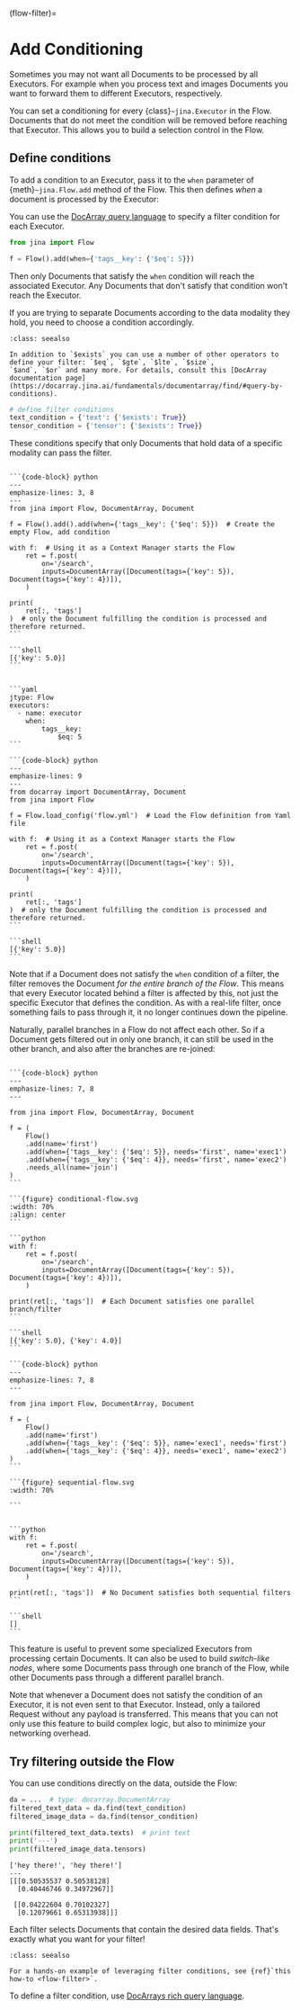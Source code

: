 (flow-filter)=
# Add Conditioning

Sometimes you may not want all Documents to be processed by all Executors. For example when you process text and images Documents you want to forward them to different Executors, respectively. 

You can set a conditioning for every {class}`~jina.Executor` in the Flow. Documents that do not meet the condition will be removed before reaching that Executor. This allows you to build a selection control in the Flow.



## Define conditions

To add a condition to an Executor, pass it to the `when` parameter of {meth}`~jina.Flow.add` method of the Flow.
This then defines *when* a document is processed by the Executor:

You can use the [DocArray query language](https://docarray.jina.ai/fundamentals/documentarray/find/#query-by-conditions) to specify a filter condition for each Executor.

```python
from jina import Flow

f = Flow().add(when={'tags__key': {'$eq': 5}})
```

Then only Documents that satisfy the `when` condition will reach the associated Executor. Any Documents that don't satisfy that condition won't reach the Executor.

If you are trying to separate Documents according to the data modality they hold, you need to choose
a condition accordingly.

````{admonition} See Also
:class: seealso

In addition to `$exists` you can use a number of other operators to define your filter: `$eq`, `$gte`, `$lte`, `$size`,
`$and`, `$or` and many more. For details, consult this [DocArray documentation page](https://docarray.jina.ai/fundamentals/documentarray/find/#query-by-conditions).
````

```python
# define filter conditions
text_condition = {'text': {'$exists': True}}
tensor_condition = {'tensor': {'$exists': True}}
```

These conditions specify that only Documents that hold data of a specific modality can pass the filter.



````{tab} Python

```{code-block} python
---
emphasize-lines: 3, 8
---
from jina import Flow, DocumentArray, Document

f = Flow().add().add(when={'tags__key': {'$eq': 5}})  # Create the empty Flow, add condition

with f:  # Using it as a Context Manager starts the Flow
    ret = f.post(
        on='/search',
        inputs=DocumentArray([Document(tags={'key': 5}), Document(tags={'key': 4})]),
    )

print(
    ret[:, 'tags']
)  # only the Document fulfilling the condition is processed and therefore returned.
```

```shell
[{'key': 5.0}]
```

````

````{tab} YAML

```yaml
jtype: Flow
executors:
  - name: executor
    when:
        tags__key:
            $eq: 5
```

```{code-block} python
---
emphasize-lines: 9
---
from docarray import DocumentArray, Document
from jina import Flow

f = Flow.load_config('flow.yml')  # Load the Flow definition from Yaml file

with f:  # Using it as a Context Manager starts the Flow
    ret = f.post(
        on='/search',
        inputs=DocumentArray([Document(tags={'key': 5}), Document(tags={'key': 4})]),
    )

print(
    ret[:, 'tags']
)  # only the Document fulfilling the condition is processed and therefore returned.
```

```shell
[{'key': 5.0}]
```
````

Note that if a Document does not satisfy the `when` condition of a filter, the filter removes the Document *for the entire branch of the Flow*.
This means that every Executor located behind a filter is affected by this, not just the specific Executor that defines the condition.
As with a real-life filter, once something fails to pass through it, it no longer continues down the pipeline.

Naturally, parallel branches in a Flow do not affect each other. So if a Document gets filtered out in only one branch, it can
still be used in the other branch, and also after the branches are re-joined:

````{tab} Parallel Executors

```{code-block} python
---
emphasize-lines: 7, 8
---

from jina import Flow, DocumentArray, Document

f = (
    Flow()
    .add(name='first')
    .add(when={'tags__key': {'$eq': 5}}, needs='first', name='exec1')
    .add(when={'tags__key': {'$eq': 4}}, needs='first', name='exec2')
    .needs_all(name='join')
)
```

```{figure} conditional-flow.svg
:width: 70%
:align: center
```

```python
with f:
    ret = f.post(
        on='/search',
        inputs=DocumentArray([Document(tags={'key': 5}), Document(tags={'key': 4})]),
    )

print(ret[:, 'tags'])  # Each Document satisfies one parallel branch/filter
```

```shell
[{'key': 5.0}, {'key': 4.0}]
```

````

````{tab} Sequential Executors
```{code-block} python
---
emphasize-lines: 7, 8
---

from jina import Flow, DocumentArray, Document

f = (
    Flow()
    .add(name='first')
    .add(when={'tags__key': {'$eq': 5}}, name='exec1', needs='first')
    .add(when={'tags__key': {'$eq': 4}}, needs='exec1', name='exec2')
)
```

```{figure} sequential-flow.svg
:width: 70%

```


```python
with f:
    ret = f.post(
        on='/search',
        inputs=DocumentArray([Document(tags={'key': 5}), Document(tags={'key': 4})]),
    )

print(ret[:, 'tags'])  # No Document satisfies both sequential filters
```

```shell
[]
```
````

This feature is useful to prevent some specialized Executors from processing certain Documents.
It can also be used to build *switch-like nodes*, where some Documents pass through one branch of the Flow,
while other Documents pass through a different parallel branch.

Note that whenever a Document does not satisfy the condition of an Executor, it is not even sent to that Executor.
Instead, only a tailored Request without any payload is transferred.
This means that you can not only use this feature to build complex logic, but also to minimize your networking overhead.

## Try filtering outside the Flow

You can use conditions directly on the data, outside the Flow:

```python
da = ...  # type: docarray.DocumentArray
filtered_text_data = da.find(text_condition)
filtered_image_data = da.find(tensor_condition)

print(filtered_text_data.texts)  # print text
print('---')
print(filtered_image_data.tensors)
```
```shell
['hey there!', 'hey there!']
---
[[[0.50535537 0.50538128]
  [0.40446746 0.34972967]]

 [[0.04222604 0.70102327]
  [0.12079661 0.65313938]]]
```

Each filter selects Documents that contain the desired data fields.
That's exactly what you want for your filter!

````{admonition} See Also
:class: seealso

For a hands-on example of leveraging filter conditions, see {ref}`this how-to <flow-filter>`.
````

To define a filter condition, use [DocArrays rich query language](https://docarray.jina.ai/fundamentals/documentarray/find/#query-by-conditions).
